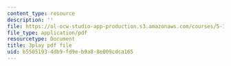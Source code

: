 ```yaml
---
content_type: resource
description: ''
file: https://ol-ocw-studio-app-production.s3.amazonaws.com/courses/5-111sc-principles-of-chemical-science-fall-2014/b55051934db9fd9eb9a88e009cdca165_lLdPSLNxDqA.pdf
file_type: application/pdf
resourcetype: Document
title: 3play pdf file
uid: b5505193-4db9-fd9e-b9a8-8e009cdca165
---
```

